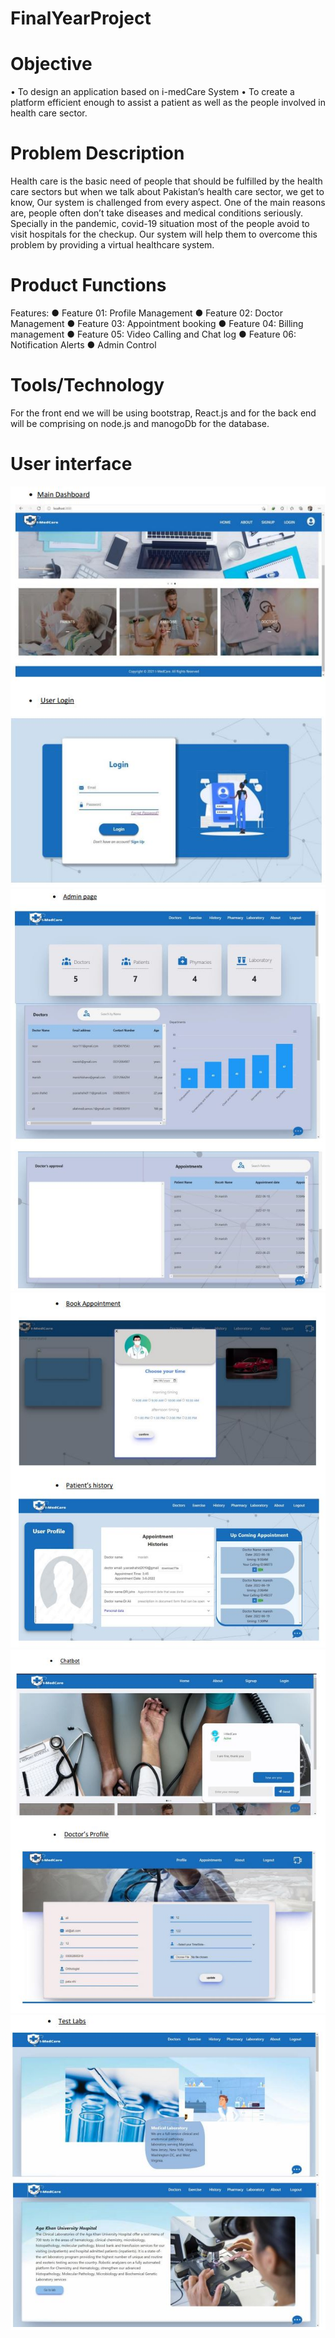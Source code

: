 # FinalYearProject

# Objective
• To design an application based on i-medCare System
• To create a platform efficient enough to assist a patient as well as the people involved in 
health care sector.

# Problem Description
Health care is the basic need of people that should be fulfilled by the health care sectors but 
when we talk about Pakistan’s health care sector, we get to know, Our system is challenged 
from every aspect. One of the main reasons are, people often don’t take diseases and medical 
conditions seriously. Specially in the pandemic, covid-19 situation most of the people avoid to 
visit hospitals for the checkup. Our system will help them to overcome this problem by 
providing a virtual healthcare system.

# Product Functions
 Features: 
● Feature 01: Profile Management
● Feature 02: Doctor Management
● Feature 03: Appointment booking
● Feature 04: Billing management
● Feature 05: Video Calling and Chat log
● Feature 06: Notification Alerts 
● Admin Control

# Tools/Technology
For the front end we will be using bootstrap, React.js and for the back end will be 
comprising on node.js and manogoDb for the database.

# User interface
![alt text](https://github.com/Yusra-Shahid/FinalYearProject/blob/main/Frontend3/src/Images/MAIN.JPG) 
![alt text](https://github.com/Yusra-Shahid/FinalYearProject/blob/main/Frontend3/src/Images/ADMIN.JPG)
![alt text](https://github.com/Yusra-Shahid/FinalYearProject/blob/main/Frontend3/src/Images/UI.JPG)
![alt text](https://github.com/Yusra-Shahid/FinalYearProject/blob/main/Frontend3/src/Images/DR.JPG)
![alt text](https://github.com/Yusra-Shahid/FinalYearProject/blob/main/Frontend3/src/Images/TEST.JPG)

